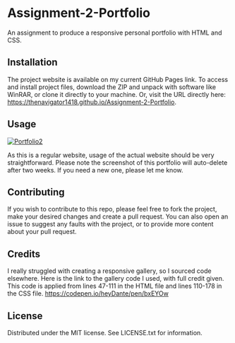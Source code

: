 # Assignment-2-Portfolio
An assignment to produce a responsive personal portfolio with HTML and CSS.

## Installation
The project website is available on my current GitHub Pages link. To access and install project files, download the ZIP and unpack with software like WinRAR, or clone it directly to your machine. Or, visit the URL directly here: https://thenavigator1418.github.io/Assignment-2-Portfolio.


## Usage
<a href="https://ibb.co/LQ22Yrc"><img src="https://i.ibb.co/VHPPJxz/Portfolio2.jpg" alt="Portfolio2" border="0"></a>

As this is a regular website, usage of the actual website should be very straightforward. Please note the screenshot of this portfolio will auto-delete after two weeks. If you need a new one, please let me know.

## Contributing
If you wish to contribute to this repo, please feel free to fork the project, make your desired changes and create a pull request. You can also open an issue to suggest any faults with the project, or to provide more content about your pull request.

## Credits
I really struggled with creating a responsive gallery, so I sourced code elsewhere. Here is the link to the gallery code I used, with full credit given. This code is applied from lines 47-111 in the HTML file and lines 110-178 in the CSS file. https://codepen.io/heyDante/pen/bxEYOw 

## License
Distributed under the MIT license. See LICENSE.txt for information.
